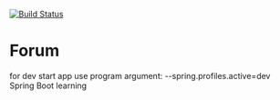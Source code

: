 [![Build Status](https://travis-ci.org/Sekator778/Forum.svg?branch=master)](https://travis-ci.org/Sekator778/Forum)
# Forum 

for dev start app use program argument: --spring.profiles.active=dev
Spring Boot learning
